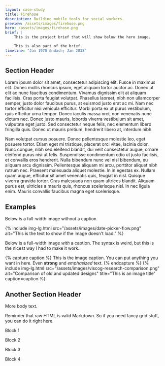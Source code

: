 ```yaml
---
layout: case-study
title: Firehose
description: Building mobile tools for social workers.
preview: /assets/images/firehose.png
hero: /assets/images/firehose.png
brief: |
    This is the project brief that will show below the hero image.

    This is also part of the brief.
timeline: "Jan 1970 &ndash; Jan 2038"
---
```


## Section Header

Lorem ipsum dolor sit amet, consectetur adipiscing elit. Fusce in maximus elit. Donec mollis rhoncus ipsum, eget aliquam tortor auctor ac. Donec ut elit ac nunc faucibus condimentum. Vivamus dignissim elit at aliquam facilisis. Cras porta feugiat volutpat. Phasellus laoreet, nibh non ullamcorper semper, justo dolor faucibus purus, at euismod justo erat ac mi. Nam nec tortor efficitur nisi vehicula efficitur. Morbi porta ex ut purus vestibulum, quis efficitur urna tempor. Donec iaculis massa orci, non venenatis nunc dictum nec. Donec justo mauris, lobortis viverra vestibulum sit amet, vulputate eget justo. Sed consectetur neque felis, nec elementum libero fringilla quis. Donec ut mauris pretium, hendrerit libero at, interdum nibh.

Nam volutpat cursus posuere. Donec pellentesque molestie leo, eget posuere tortor. Etiam eget mi tristique, placerat orci vitae, lacinia dolor. Nunc congue, nibh sed eleifend blandit, dui velit consectetur augue, ornare eleifend purus nisi ut felis. Suspendisse condimentum odio ut justo facilisis, et convallis eros hendrerit. Nulla bibendum nunc vel nisl bibendum, eu aliquam arcu dignissim. Pellentesque aliquam mi arcu, porttitor aliquet nibh rutrum nec. Praesent malesuada aliquet molestie. In in egestas ex. Nullam quam augue, efficitur sit amet venenatis quis, feugiat in nisl. Quisque viverra gravida tortor. Cras malesuada non quam ultrices blandit. Aliquam purus est, ultricies a mauris quis, rhoncus scelerisque nisl. In nec ligula enim. Mauris convallis faucibus magna eget scelerisque.

## Examples

Below is a full-width image without a caption.

{%
  include
  img-lg.html
  src="/assets/images/date-picker-flow.png"
  alt="This is the text to show if the image doesn't load."
%}

Below is a full-width image _with_ a caption.  The syntax is weird, but this is the nicest way I had to make it work.

{% capture caption %}
This is the image caption. You can put anything you want in here.  Even **strong** and _emphasized_ text.
{% endcapture %}
{%
  include
  img-lg.html
  src="/assets/images/viscog-research-comparison.png"
  alt="Comparison of old and updated designs"
  title="This is an image title"
  caption=caption
%}

## Another Section Header

More body text.

Reminder that raw HTML is valid Markdown.  So if you need fancy grid stuff, you can do it right here.

<div class="col-start-2 col-span-10 grid grid-cols-2 auto-rows-auto gap-x-4 gap-y-8">
  <div class="p-2 bg-white"><p>Block 1</p></div>
  <div class="p-2 bg-white"><p>Block 2</p></div>
  <div class="p-2 bg-white"><p>Block 3</p></div>
  <div class="p-2 bg-white"><p>Block 4</p></div>
</div>
